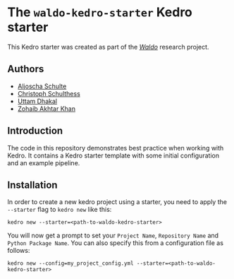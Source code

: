 # The `waldo-kedro-starter` Kedro starter

This Kedro starter was created as part of the [_Waldo_](https://www.snet.tu-berlin.de/menue/projects/waldo/) research project.

## Authors
- [Aljoscha Schulte](https://www.tu.berlin/en/snet/about-us/team-and-persons/aljoscha-schulte/)
- [Christoph Schulthess](https://www.snet.tu-berlin.de/menue/team/christoph_schulthess/)
- [Uttam Dhakal](https://github.com/uttamdhakal)
- [Zohaib Akhtar Khan](https://github.com/zakhan4)

## Introduction

The code in this repository demonstrates best practice when working with Kedro. It contains a Kedro starter template with some initial configuration and an example pipeline.

## Installation

In order to create a new kedro project using a starter, you need to apply the `--starter` flag to `kedro new` like this:

```
kedro new --starter=<path-to-waldo-kedro-starter>
```

You will now get a prompt to set your `Project Name`, `Repository Name` and `Python Package Name`. You can also specify this from a configuration file as follows:

```
kedro new --config=my_project_config.yml --starter=<path-to-waldo-kedro-starter>
```


